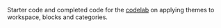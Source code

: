 Starter code and completed code for the [codelab](https://blocklycodelabs.dev/codelabs/theme-extension-identifier/index.html) on applying themes to workspace, blocks and categories.
